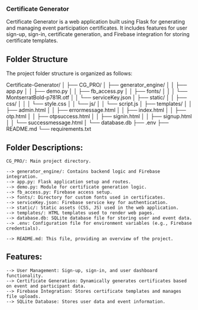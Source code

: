 ### Certificate Generator

Certificate Generator is a web application built using Flask for generating and managing event participation certificates. It includes features for user sign-up, sign-in, certificate generation, and Firebase integration for storing certificate templates.

## Folder Structure

The project folder structure is organized as follows:

Certificate-Generator/
│
├── CG_PRO/
│ ├── generator_engine/
│ │ ├── app.py
│ │ ├── demo.py
│ │ ├── fb_access.py
│ │ ├── fonts/
│ │ │ └── MontserratBold-p781R.otf
│ │ └── serviceKey.json
│ ├── static/
│ │ ├── css/
│ │ │ └── style.css
│ │ └── js/
│ │ └── script.js
│ ├── templates/
│ │ ├── admin.html
│ │ ├── errormessage.html
│ │ ├── index.html
│ │ ├── otp.html
│ │ ├── otpsuccess.html
│ │ ├── signin.html
│ │ ├── signup.html
│ │ └── successmessage.html
│ └── database.db
├── .env
├── README.md
└── requirements.txt

## Folder Descriptions:

    CG_PRO/: Main project directory.

    --> generator_engine/: Contains backend logic and Firebase integration.
    --> app.py: Flask application setup and routes.
    --> demo.py: Module for certificate generation logic.
    --> fb_access.py: Firebase access setup.
    --> fonts/: Directory for custom fonts used in certificates.
    --> serviceKey.json: Firebase service key for authentication.
    --> static/: Static assets (CSS, JS) used in the web application.
    --> templates/: HTML templates used to render web pages.
    --> database.db: SQLite database file for storing user and event data.
    --> .env: Configuration file for environment variables (e.g., Firebase credentials).

    --> README.md: This file, providing an overview of the project.

## Features:

    --> User Management: Sign-up, sign-in, and user dashboard functionality.
    --> Certificate Generation: Dynamically generates certificates based on event and participant data.
    --> Firebase Integration: Stores certificate templates and manages file uploads.
    --> SQLite Database: Stores user data and event information.
